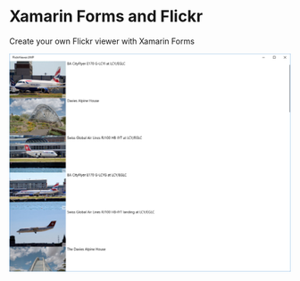 
# Xamarin Forms and Flickr
Create your own Flickr viewer with Xamarin Forms

![Home Page UWP](https://github.com/erossini/XamarinFormsFlickr/blob/master/FlickrViewer/Screenshot/HomePage_UWP.PNG)
